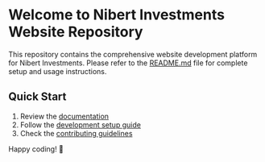 # Welcome to Nibert Investments Website Repository

This repository contains the comprehensive website development platform for Nibert Investments. Please refer to the [README.md](README.md) file for complete setup and usage instructions.

## Quick Start

1. Review the [documentation](docs/index.md)
2. Follow the [development setup guide](docs/development-setup.md)
3. Check the [contributing guidelines](CONTRIBUTING.md)

Happy coding! 🚀
